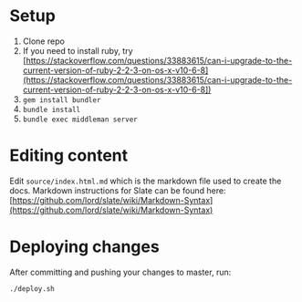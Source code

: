 # Setup

1. Clone repo
1. If you need to install ruby, try [https://stackoverflow.com/questions/33883615/can-i-upgrade-to-the-current-version-of-ruby-2-2-3-on-os-x-v10-6-8](https://stackoverflow.com/questions/33883615/can-i-upgrade-to-the-current-version-of-ruby-2-2-3-on-os-x-v10-6-8])
1. `gem install bundler`
1. `bundle install`
1. `bundle exec middleman server`

# Editing content

Edit `source/index.html.md` which is the markdown file used to create the docs. Markdown instructions for Slate can be found here: [https://github.com/lord/slate/wiki/Markdown-Syntax](https://github.com/lord/slate/wiki/Markdown-Syntax)

# Deploying changes

After committing and pushing your changes to master, run:

```
./deploy.sh
```